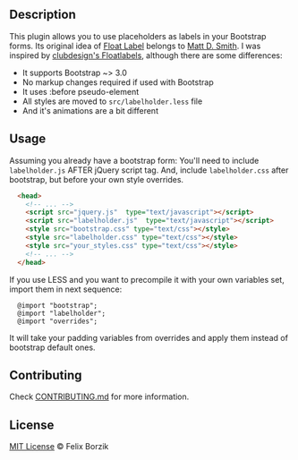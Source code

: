 ## Description
This plugin allows you to use placeholders as labels in your Bootstrap forms. Its original idea of [Float Label](https://dribbble.com/shots/1254439--GIF-Float-Label-Form-Interaction) belongs to [Matt D. Smith](https://dribbble.com/mds).
I was inspired by [clubdesign's Floatlabels](http://clubdesign.github.io/floatlabels.js/), although there are some differences:
* It supports Bootstrap ~> 3.0
* No markup changes required if used with Bootstrap
* It uses :before pseudo-element
* All styles are moved to `src/labelholder.less` file
* And it's animations are a bit different

## Usage
Assuming you already have a bootstrap form:
You'll need to include `labelholder.js` AFTER jQuery script tag.
And, include `labelholder.css` after bootstrap, but before your own style overrides.
```html
  <head>
    <!-- ... -->
    <script src="jquery.js"  type="text/javascript"></script>
    <script src="labelholder.js"  type="text/javascript"></script>
    <style src="bootstrap.css" type="text/css"></style>
    <style src="labelholder.css" type="text/css"></style>
    <style src="your_styles.css" type="text/css"></style>
    <!-- ... -->
  </head>
```

If you use LESS and you want to precompile it with your own variables set, import them in next sequence:

```less
  @import "bootstrap";
  @import "labelholder";
  @import "overrides";
```

It will take your padding variables from overrides and apply them instead of bootstrap default ones.

## Contributing

Check [CONTRIBUTING.md](https://github.com/Borzik/labelholder/blob/master/CONTRIBUTING.md) for more information.

## License

[MIT License](http://felixborzik.mit-license.org/) © Felix Borzik
